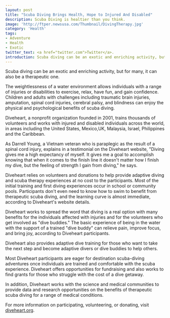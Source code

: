 ```yaml
---
layout: post
title: "Scuba Diving Brings Health, Hope to Injured And Disabled"
description: Scuba Diving is healtier than you think.
image: 'http://ftper.newsusa.com/Thumbnail/DivingTherapy.jpg'
category: 'Health'
tags:
- Adventure
- Health
- Exotic
twitter_text: <a href="twitter.com">Twitter</a>.
introduction: Scuba diving can be an exotic and enriching activity, but for many, it can also be a therapeutic one..
---
```


 Scuba diving can be an exotic and enriching activity, but for many, it can also be a therapeutic one.

The weightlessness of a water environment allows individuals with a range of injuries or disabilities to exercise, relax, have fun, and gain confidence. Children and adults with challenges including traumatic brain injuries, amputation, spinal cord injuries, cerebral palsy, and blindness can enjoy the physical and psychological benefits of scuba diving.

Diveheart, a nonprofit organization founded in 2001, trains thousands of volunteers and works with injured and disabled individuals across the world, in areas including the United States, Mexico,UK, Malaysia, Israel, Philippines and the Caribbean.

As Darrell Young, a Vietnam veteran who is paraplegic as the result of a spinal cord injury, explains in a testimonial on the Diveheart website, "Diving gives me a high expectancy of myself. It gives me a goal to accomplish knowing that when it comes to the finish line it doesn't matter how I finish my dive, but the feeling of strength I gain from diving," he says.

Diveheart relies on volunteers and donations to help provide adaptive diving and scuba therapy experiences at no cost to the participants. Most of the initial training and first diving experiences occur in school or community pools. Participants don't even need to know how to swim to benefit from therapeutic scuba diving, and the learning curve is almost immediate, according to Diveheart's website details.

Diveheart works to spread the word that diving is a real option with many benefits for the individuals affected with injuries and for the volunteers who get involved as "dive buddies." The basic experience of being in the water with the support of a trained "dive buddy" can relieve pain, improve focus, and bring joy, according to Diveheart participants.

Diveheart also provides adaptive dive training for those who want to take the next step and become adaptive divers or dive buddies to help others.

Most Diveheart participants are eager for destination scuba-diving adventures once individuals are trained and comfortable with the scuba experience. Diveheart offers opportunities for fundraising and also works to find grants for those who struggle with the cost of a dive getaway.

In addition, Diveheart works with the science and medical communities to provide data and research opportunities on the benefits of therapeutic scuba diving for a range of medical conditions.

For more information on participating, volunteering, or donating, visit <a href="diveheart.org">diveheart.org</a>.